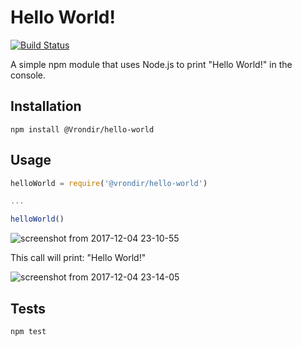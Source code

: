 Hello World!
============
[![Build Status](https://travis-ci.org/Vrondir/hello-world.svg?branch=master)](https://travis-ci.org/Vrondir/hello-world)

A simple npm module that uses Node.js to print "Hello World!" in the console.

## Installation

`npm install @Vrondir/hello-world`

## Usage

```js
helloWorld = require('@vrondir/hello-world')

...

helloWorld()
```

![screenshot from 2017-12-04 23-10-55](https://user-images.githubusercontent.com/7314229/33576585-fa08c450-d948-11e7-9b33-f28caa8ba4a7.png)


This call will print: "Hello World!"

![screenshot from 2017-12-04 23-14-05](https://user-images.githubusercontent.com/7314229/33576658-3b3de8e2-d949-11e7-87cc-cbe6affebffb.png)

## Tests

`npm test`
